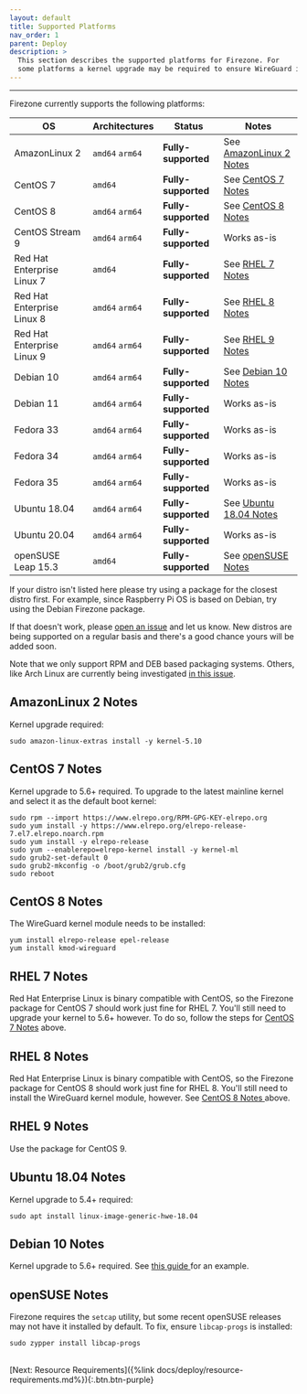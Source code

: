 ```yaml
---
layout: default
title: Supported Platforms
nav_order: 1
parent: Deploy
description: >
  This section describes the supported platforms for Firezone. For
  some platforms a kernel upgrade may be required to ensure WireGuard is supported.
---
```

---

Firezone currently supports the following platforms:

<!-- markdownlint-disable MD013 -->

| OS | Architectures | Status | Notes |
| --- | --- | --- | --- |
| AmazonLinux 2 | `amd64` `arm64` | **Fully-supported** | See [AmazonLinux 2 Notes](#amazonlinux-2-notes) |
| CentOS 7 | `amd64` | **Fully-supported** | See [CentOS 7 Notes](#centos-7-notes) |
| CentOS 8 | `amd64` `arm64` | **Fully-supported** | See [CentOS 8 Notes](#centos-8-notes) |
| CentOS Stream 9 | `amd64` `arm64` | **Fully-supported** | Works as-is |
| Red Hat Enterprise Linux 7 | `amd64` | **Fully-supported** | See [RHEL 7 Notes](#rhel-7-notes) |
| Red Hat Enterprise Linux 8 | `amd64` `arm64` | **Fully-supported** | See [RHEL 8 Notes](#rhel-8-notes) |
| Red Hat Enterprise Linux 9 | `amd64` `arm64` | **Fully-supported** | See [RHEL 9 Notes](#rhel-9-notes) |
| Debian 10 | `amd64` `arm64` | **Fully-supported** | See [Debian 10 Notes](#debian-10-notes)|
| Debian 11 | `amd64` `arm64` | **Fully-supported** | Works as-is |
| Fedora 33 | `amd64` `arm64` | **Fully-supported** | Works as-is |
| Fedora 34 | `amd64` `arm64` | **Fully-supported** | Works as-is |
| Fedora 35 | `amd64` `arm64` | **Fully-supported** | Works as-is |
| Ubuntu 18.04 | `amd64` `arm64` | **Fully-supported** | See [Ubuntu 18.04 Notes](#ubuntu-1804-notes) |
| Ubuntu 20.04 | `amd64` `arm64` | **Fully-supported** | Works as-is |
| openSUSE Leap 15.3 | `amd64` | **Fully-supported** | See [openSUSE Notes](#opensuse-notes) |

<!-- markdownlint-enable MD013 -->

If your distro isn't listed here  please try using a package for the closest
distro first. For example, since Raspberry Pi OS is based on Debian, try using
the Debian Firezone package.

If that doesn't work, please
[open an issue](https://github.com/firezone/firezone/issues/new/choose)
and let us know. New distros are being supported on a regular basis and there's
a good chance yours will be added soon.

Note that we only support RPM and DEB based packaging systems. Others, like Arch
Linux are currently being investigated [
in this issue](https://github.com/firezone/firezone/issues/378).

## AmazonLinux 2 Notes

Kernel upgrade required:

```shell
sudo amazon-linux-extras install -y kernel-5.10
```

## CentOS 7 Notes

Kernel upgrade to 5.6+ required. To upgrade to the latest mainline kernel and
select it as the default boot kernel:

```shell
sudo rpm --import https://www.elrepo.org/RPM-GPG-KEY-elrepo.org
sudo yum install -y https://www.elrepo.org/elrepo-release-7.el7.elrepo.noarch.rpm
sudo yum install -y elrepo-release
sudo yum --enablerepo=elrepo-kernel install -y kernel-ml
sudo grub2-set-default 0
sudo grub2-mkconfig -o /boot/grub2/grub.cfg
sudo reboot
```

## CentOS 8 Notes

The WireGuard kernel module needs to be installed:

```shell
yum install elrepo-release epel-release
yum install kmod-wireguard
```

## RHEL 7 Notes

Red Hat Enterprise Linux is binary compatible with CentOS, so the Firezone
package for CentOS 7 should work just fine for RHEL 7. You'll still need to
upgrade your kernel to 5.6+ however. To do so, follow the steps for
[CentOS 7 Notes](#centos-7-notes) above.

## RHEL 8 Notes

Red Hat Enterprise Linux is binary compatible with CentOS, so the Firezone
package for CentOS 8 should work just fine for RHEL 8. You'll still need to
install the WireGuard kernel module, however. See [CentOS 8 Notes
](#centos-8-notes) above.

## RHEL 9 Notes

Use the package for CentOS 9.

## Ubuntu 18.04 Notes

Kernel upgrade to 5.4+ required:

```shell
sudo apt install linux-image-generic-hwe-18.04
```

## Debian 10 Notes

Kernel upgrade to 5.6+ required. See [this guide
](https://jensd.be/968/linux/install-a-newer-kernel-in-debian-10-buster-stable)
for an example.

## openSUSE Notes

Firezone requires the `setcap` utility, but some recent openSUSE releases may
not have it installed by default. To fix, ensure `libcap-progs` is installed:

```shell
sudo zypper install libcap-progs
```

\
[Next: Resource Requirements]({%link docs/deploy/resource-requirements.md%}){:.btn.btn-purple}
